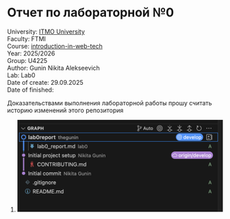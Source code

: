 # Отчет по лабораторной №0

University: [ITMO University](https://itmo.ru/ru/)\
Faculty: FTMI\
Course: [introduction-in-web-tech](https://itmo-ict-faculty.github.io/introduction-in-web-tech)\
Year: 2025/2026\
Group: U4225\
Author: Gunin Nikita Alekseevich\
Lab: Lab0\
Date of create: 29.09.2025\
Date of finished:

Доказательствами выполнения лабораторной работы прошу считать историю изменений этого репозитория

1) ![lab0.png](lab0.png)
